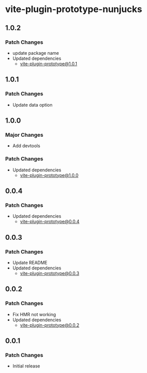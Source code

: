 # vite-plugin-prototype-nunjucks

## 1.0.2

### Patch Changes

- update package name
- Updated dependencies
  - vite-plugin-prototype@1.0.1

## 1.0.1

### Patch Changes

- Update data option

## 1.0.0

### Major Changes

- Add devtools

### Patch Changes

- Updated dependencies
  - vite-plugin-prototype@1.0.0

## 0.0.4

### Patch Changes

- Updated dependencies
  - vite-plugin-prototype@0.0.4

## 0.0.3

### Patch Changes

- Update README
- Updated dependencies
  - vite-plugin-prototype@0.0.3

## 0.0.2

### Patch Changes

- Fix HMR not working
- Updated dependencies
  - vite-plugin-prototype@0.0.2

## 0.0.1

### Patch Changes

- Initial release
